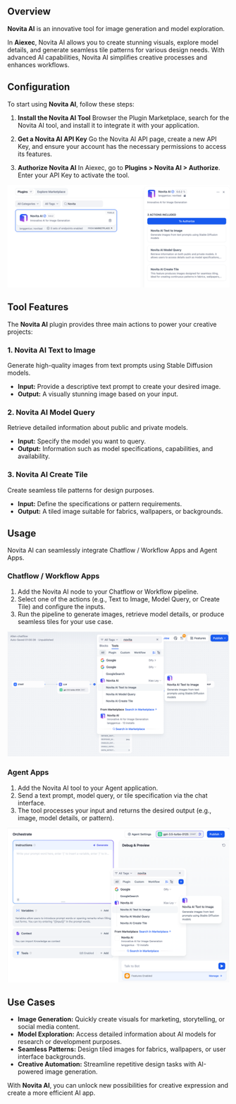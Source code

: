 ## Overview

**Novita AI** is an innovative tool for image generation and model exploration.

In **Aiexec**, Novita AI allows you to create stunning visuals, explore model details, and generate seamless tile patterns for various design needs. With advanced AI capabilities, Novita AI simplifies creative processes and enhances workflows.

## Configuration

To start using **Novita AI**, follow these steps:

1. **Install the Novita AI Tool** Browser the Plugin Marketplace, search for the Novita AI tool, and install it to integrate it with your application.

2. **Get a Novita AI API Key** Go the Novita AI API page, create a new API Key, and ensure your account has the necessary permissions to access its features.

3. **Authorize Novita AI** In Aiexec, go to **Plugins > Novita AI > Authorize**. Enter your API Key to activate the tool.

![](./_assets/novitaai-01.png)

## Tool Features

The **Novita AI** plugin provides three main actions to power your creative projects:

### 1. Novita AI Text to Image

Generate high-quality images from text prompts using Stable Diffusion models.

* **Input:** Provide a descriptive text prompt to create your desired image.
* **Output:** A visually stunning image based on your input.

### 2. Novita AI Model Query

Retrieve detailed information about public and private models.

* **Input:** Specify the model you want to query.
* **Output:** Information such as model specifications, capabilities, and availability.

### 3. Novita AI Create Tile

Create seamless tile patterns for design purposes.

* **Input:** Define the specifications or pattern requirements.
* **Output:** A tiled image suitable for fabrics, wallpapers, or backgrounds.

## Usage

Novita AI can seamlessly integrate Chatflow / Workflow Apps and Agent Apps.

### Chatflow / Workflow Apps

1. Add the Novita AI node to your Chatflow or Workflow pipeline.
2. Select one of the actions (e.g., Text to Image, Model Query, or Create Tile) and configure the inputs.
3. Run the pipeline to generate images, retrieve model details, or produce seamless tiles for your use case.

![](./_assets/novitaai-02.png)

### Agent Apps

1. Add the Novita AI tool to your Agent application.
2. Send a text prompt, model query, or tile specification via the chat interface.
3. The tool processes your input and returns the desired output (e.g., image, model details, or pattern).

![](./_assets/novitaai-03.png)

## Use Cases

* **Image Generation:** Quickly create visuals for marketing, storytelling, or social media content.
* **Model Exploration:** Access detailed information about AI models for research or development purposes.
* **Seamless Patterns:** Design tiled images for fabrics, wallpapers, or user interface backgrounds.
* **Creative Automation:** Streamline repetitive design tasks with AI-powered image generation.

With **Novita AI**, you can unlock new possibilities for creative expression and create a more efficient AI app.
